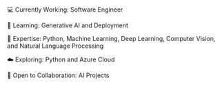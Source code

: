 💻 Currently Working: Software Engineer

🤖 Learning: Generative AI and Deployment

🐍 Expertise: Python, Machine Learning, Deep Learning, Computer Vision, and Natural Language Processing

☁️ Exploring: Python and Azure Cloud

🤝 Open to Collaboration: AI Projects

<!---
Vikas-Rathod1/Vikas-Rathod1 is a ✨ special ✨ repository because its `README.md` (this file) appears on your GitHub profile.
You can click the Preview link to take a look at your changes.
--->
